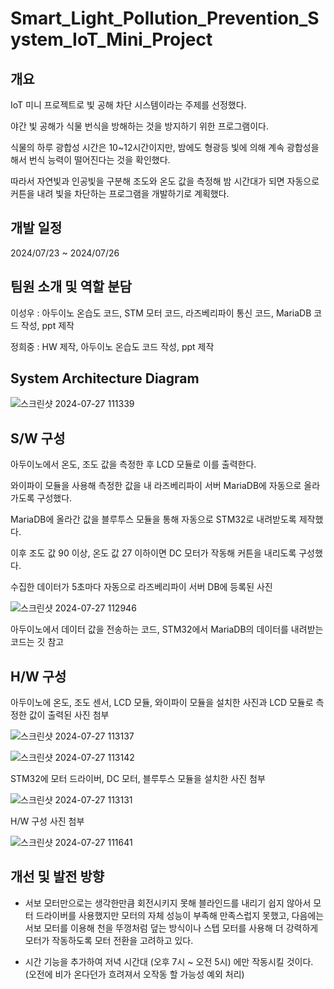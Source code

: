 # Smart_Light_Pollution_Prevention_System_IoT_Mini_Project


## 개요


IoT 미니 프로젝트로 빛 공해 차단 시스템이라는 주제를 선정했다.


야간 빛 공해가 식물 번식을 방해하는 것을 방지하기 위한 프로그램이다.


식물의 하루 광합성 시간은 10~12시간이지만, 밤에도 형광등 빛에 의해 계속 광합성을 해서 번식 능력이 떨어진다는 것을 확인했다.


따라서 자연빛과 인공빛을 구분해 조도와 온도 값을 측정해 밤 시간대가 되면 자동으로 커튼을 내려 빛을 차단하는 프로그램을 개발하기로 계획했다.


## 개발 일정
2024/07/23 ~ 2024/07/26


## 팀원 소개 및 역할 분담
이성우 : 아두이노 온습도 코드, STM 모터 코드, 라즈베리파이 통신 코드, MariaDB 코드 작성, ppt 제작 


정희중 : HW 제작, 아두이노 온습도 코드 작성, ppt 제작



## System Architecture Diagram


![스크린샷 2024-07-27 111339](https://github.com/user-attachments/assets/91179857-1b02-4195-9df1-a1a69e0e7b9c)


## S/W 구성
아두이노에서 온도, 조도 값을 측정한 후 LCD 모듈로 이를 출력한다.


와이파이 모듈을 사용해 측정한 값을 내 라즈베리파이 서버 MariaDB에 자동으로 올라가도록 구성했다.


MariaDB에 올라간 값을 블루투스 모듈을 통해 자동으로 STM32로 내려받도록 제작했다.


이후 조도 값 90 이상, 온도 값 27 이하이면 DC 모터가 작동해 커튼을 내리도록 구성했다.


수집한 데이터가 5초마다 자동으로 라즈베리파이 서버 DB에 등록된 사진


![스크린샷 2024-07-27 112946](https://github.com/user-attachments/assets/b6c1cfc6-cf46-4fbf-965a-677e266e5c30)


아두이노에서 데이터 값을 전송하는 코드, STM32에서 MariaDB의 데이터를 내려받는 코드는 깃 참고


## H/W 구성
아두이노에 온도, 조도 센서, LCD 모듈, 와이파이 모듈을 설치한 사진과 LCD 모듈로 측정한 값이 출력된 사진 첨부 

![스크린샷 2024-07-27 113137](https://github.com/user-attachments/assets/03bd37f8-034c-4a1e-adac-d4fb83d698e4)


![스크린샷 2024-07-27 113142](https://github.com/user-attachments/assets/7e7960d0-b223-4e16-a5aa-40124e96d954)


STM32에 모터 드라이버, DC 모터, 블루투스 모듈을 설치한 사진 첨부  


![스크린샷 2024-07-27 113131](https://github.com/user-attachments/assets/9f1b04ed-c5b4-491a-9463-b3666322954a)


H/W 구성 사진 첨부


![스크린샷 2024-07-27 111641](https://github.com/user-attachments/assets/7020d69b-15c0-4278-bbc6-29f96d245ae3)


## 개선 및 발전 방향
- 서보 모터만으로는 생각한만큼 회전시키지 못해 블라인드를 내리기 쉽지 않아서 모터 드라이버를 사용했지만 모터의 자체 성능이 부족해 만족스럽지 못했고, 다음에는 서보 모터를 이용해 천을 뚜껑처럼 덮는 방식이나 스텝 모터를 사용해 더 강력하게 모터가 작동하도록 모터 전환을 고려하고 있다.

  
- 시간 기능을 추가하여 저녁 시간대 (오후 7시 ~ 오전 5시) 에만 작동시킬 것이다. (오전에 비가 온다던가 흐려져서 오작동 할 가능성 예외 처리)


